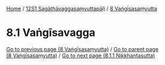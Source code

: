 
[Home](/) / [12S1 Sagāthāvaggasaṃyuttapāḷi](../../12S1.md) / [8 Vaṅgīsasaṃyutta](../8.md)

# 8.1 Vaṅgīsavagga


[Go to previous page (8 Vaṅgīsasaṃyutta)](../8.md) / [Go to parent page (8 Vaṅgīsasaṃyutta)](../8.md) / [Go to next page (8.1.1 Nikkhantasutta)](8.1/8.1.1.md)


